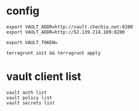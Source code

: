 # config

```
export VAULT_ADDR=http://vault.chechia.net:8200
export VAULT_ADDR=http://52.139.214.189:8200

export VAULT_TOKEN=

terragrunt init && terragrunt apply
```

# vault client list

```
vault auth list
vault policy list
vault secrets list
```
